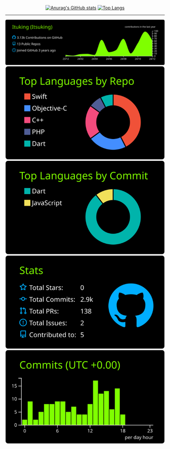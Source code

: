 <div align="center">

[![Anurag's GitHub stats](https://github-readme-stats-ituking-git-master-itukings-projects.vercel.app/api?username=Ituking&show=reviews,discussions_started,discussions_answered,prs_merged,prs_merged_percentage&show_icons=true&theme=tokyonight&count_private=true&cache_seconds=21600)](https://github.com/anuraghazra/github-readme-stats)
[![Top Langs](https://github-readme-stats-ituking-git-master-itukings-projects.vercel.app/api/top-langs/?username=Ituking&theme=tokyonight&layout=donut-vertical&count_private=true)](https://github.com/anuraghazra/github-readme-stats)

---

[![](https://raw.githubusercontent.com/Ituking/Ituking/main/profile-summary-card-output/chartreuse_dark/0-profile-details.svg)](https://github.com/vn7n24fzkq/github-profile-summary-cards)
[![](https://raw.githubusercontent.com/Ituking/Ituking/main/profile-summary-card-output/chartreuse_dark/1-repos-per-language.svg)](https://github.com/vn7n24fzkq/github-profile-summary-cards)
[![](https://raw.githubusercontent.com/Ituking/Ituking/main/profile-summary-card-output/chartreuse_dark/2-most-commit-language.svg)](https://github.com/vn7n24fzkq/github-profile-summary-cards)
[![](https://raw.githubusercontent.com/Ituking/Ituking/main/profile-summary-card-output/chartreuse_dark/3-stats.svg)](https://github.com/vn7n24fzkq/github-profile-summary-cards)
[![](https://raw.githubusercontent.com/Ituking/Ituking/main/profile-summary-card-output/chartreuse_dark/4-productive-time.svg)](https://github.com/vn7n24fzkq/github-profile-summary-cards)

</div>
